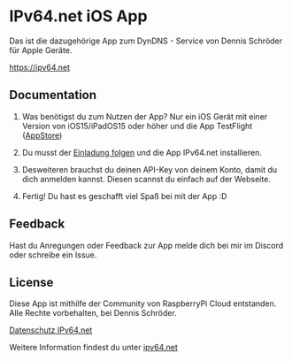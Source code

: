 
# IPv64.net iOS App

Das ist die dazugehörige App zum DynDNS - Service von Dennis Schröder für Apple Geräte.

https://ipv64.net


## Documentation

1. Was benötigst du zum Nutzen der App?
Nur ein iOS Gerät mit einer Version von iOS15/iPadOS15 oder höher und die App TestFlight ([AppStore](https://apps.apple.com/de/app/testflight/id899247664))

2. Du musst der [Einladung folgen](https://testflight.apple.com/join/DdBc50Kl) und die App IPv64.net installieren.

3. Desweiteren brauchst du deinen API-Key von deinem Konto, damit du dich anmelden kannst. Diesen scannst du einfach auf der Webseite.

4. Fertig! Du hast es geschafft viel Spaß bei mit der App :D 

## Feedback

Hast du Anregungen oder Feedback zur App melde dich bei mir im Discord oder schreibe ein Issue.

## License

Diese App ist mithilfe der Community von RaspberryPi Cloud entstanden. 
Alle Rechte vorbehalten, bei Dennis Schröder.

[Datenschutz IPv64.net](https://ipv64.net/datenschutz.php)

Weitere Information findest du unter [ipv64.net]("https://ipv64.net")
